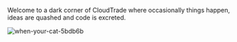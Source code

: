 Welcome to a dark corner of CloudTrade where occasionally things happen, ideas are quashed and code is excreted.

![when-your-cat-5bdb6b](https://user-images.githubusercontent.com/50360119/89041689-b3216f00-d33d-11ea-9f79-4039fd743c18.jpg)



